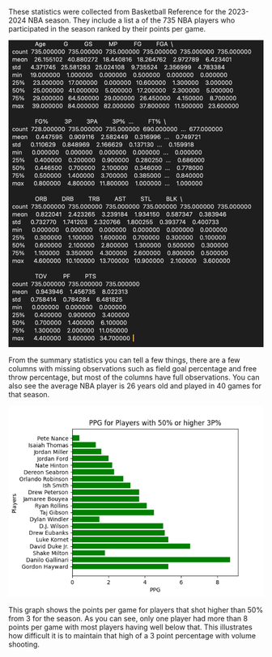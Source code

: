 These statistics were collected from Basketball Reference for the 2023-2024 NBA season. They include a list a of the 735 NBA players who participated in the season ranked by their points per game. 

![alt text](<images/stats.png>)

From the summary statistics you can tell a few things, there are a few columns with missing observations such as field goal percentage and free throw percentage, but most of the columns have full observations. You can also see the average NBA player is 26 years old and played in 40 games for that season.

![alt text](<images/NBA_pts_bar.png>)

This graph shows the points per game for players that shot higher than 50% from 3 for the season. As you can see, only one player had more than 8 points per game with most players having well below that. This illustrates how difficult it is to maintain that high of a 3 point percentage with volume shooting.